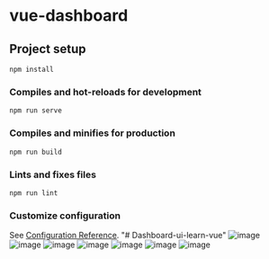 # vue-dashboard

## Project setup
```
npm install
```

### Compiles and hot-reloads for development
```
npm run serve
```

### Compiles and minifies for production
```
npm run build
```

### Lints and fixes files
```
npm run lint
```

### Customize configuration
See [Configuration Reference](https://cli.vuejs.org/config/).
"# Dashboard-ui-learn-vue" 
![image](https://user-images.githubusercontent.com/74899582/150926549-62698803-0699-48c1-92aa-97b0c9e0ddc8.png)
![image](https://user-images.githubusercontent.com/74899582/150926606-8c98909c-be95-42c9-8bcc-2b18a429fb01.png)
![image](https://user-images.githubusercontent.com/74899582/150926666-03ad0b1d-f085-4673-b87a-8796cfc8033d.png)
![image](https://user-images.githubusercontent.com/74899582/150928689-b37f8e02-4144-4b5e-8e15-c9043fb33083.png)
![image](https://user-images.githubusercontent.com/74899582/150928707-c50c3b2e-2317-43d8-8065-8aa2a7fd8132.png)
![image](https://user-images.githubusercontent.com/74899582/150928736-646e2e6f-fd8f-40d4-a2b5-5254773a096a.png)
![image](https://user-images.githubusercontent.com/74899582/150928754-90ee39ad-1204-4462-8740-e1bf27994876.png)
